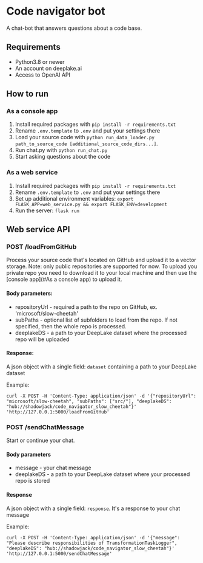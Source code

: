 # Code navigator bot
A chat-bot that answers questions about a code base.

## Requirements
* Python3.8 or newer
* An account on deeplake.ai
* Access to OpenAI API

## How to run
### As a console app
1. Install required packages with `pip install -r requirements.txt`
2. Rename `.env.template` to `.env` and put your settings there
3. Load your source code with `python run_data_loader.py path_to_source_code [additional_source_code_dirs...]`. 
4. Run chat.py with `python run_chat.py`
5. Start asking questions about the code
### As a web service
1. Install required packages with `pip install -r requirements.txt`
2. Rename `.env.template` to `.env` and put your settings there
3. Set up additional environment variables: `export FLASK_APP=web_service.py && export FLASK_ENV=development`
4. Run the server: `flask run`

## Web service API

### POST /loadFromGitHub
Process your source code that's located on GitHub and upload it to a vector storage. 
Note: only public repositories are supported for now. To upload you private repo you need to download it to your local machine and then use the [console app](#As a console app) to upload it.

#### Body parameters:
* repositoryUrl - required a path to the repo on GitHub, ex. 'microsoft/slow-cheetah'
* subPaths - optional list of subfolders to load from the repo. If not specified, then the whole repo is processed.
* deeplakeDS - a path to your DeepLake dataset where the processed repo will be uploaded

#### Response:
A json object with a single field: `dataset` containing a path to your DeepLake dataset 

Example:
```
curl -X POST -H 'Content-Type: application/json' -d '{"repositoryUrl": "microsoft/slow-cheetah", "subPaths": ["src/"], "deeplakeDS": "hub://shadowjack/code_navigator_slow_cheetah"}' 'http://127.0.0.1:5000/loadFromGitHub'
```

### POST /sendChatMessage
Start or continue your chat.

#### Body parameters
* message - your chat message
* deeplakeDS - a path to your DeepLake dataset where your processed repo is stored

#### Response
A json object with a single field: `response`. It's a response to your chat message

Example:
```
curl -X POST -H 'Content-Type: application/json' -d '{"message": "Please describe responsibilities of TransformationTaskLogger", "deeplakeDS": "hub://shadowjack/code_navigator_slow_cheetah"}' 'http://127.0.0.1:5000/sendChatMessage'
```
